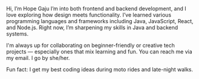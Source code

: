 Hi, I’m Hope Gaju
I’m into both frontend and backend development, and I love exploring how design meets functionality. I’ve learned various programming languages and frameworks including Java, JavaScript, React, and Node.js. Right now, I’m sharpening my skills in Java and backend systems.

I'm always up for collaborating on beginner-friendly or creative tech projects — especially ones that mix learning and fun. You can reach me via my email. I go by she/her.

Fun fact: I get my best coding ideas during moto rides and late-night walks.



<!---
hopegaju/hopegaju is a ✨ special ✨ repository because its `README.md` (this file) appears on your GitHub profile.
You can click the Preview link to take a look at your changes.
--->
